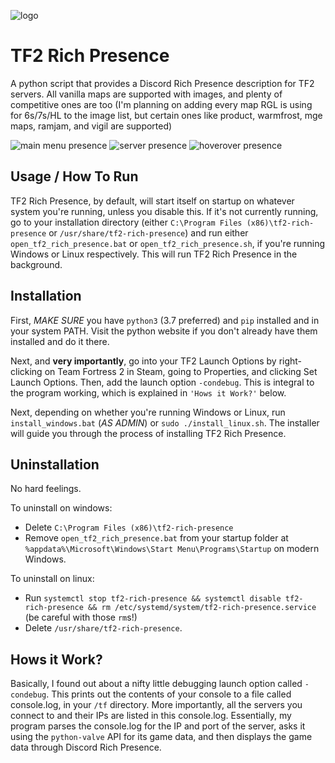 ![logo](https://i.imgur.com/keDuc38.png)

# TF2 Rich Presence

A python script that provides a Discord Rich Presence description for TF2 servers.
All vanilla maps are supported with images, and plenty of competitive ones are too (I'm planning on adding every map
RGL is using for 6s/7s/HL to the image list, but certain ones like product, warmfrost, mge maps, ramjam, and vigil are supported)

![main menu presence](https://i.imgur.com/u11GeXw.png) ![server presence](https://i.imgur.com/3ue7NPE.png) ![hoverover presence](https://i.imgur.com/LFkbgQJ.png)

## Usage / How To Run

TF2 Rich Presence, by default, will start itself on startup on whatever system you're running, unless you disable this.
If it's not currently running, go to your installation directory (either `C:\Program Files (x86)\tf2-rich-presence` or `/usr/share/tf2-rich-presence`)
and run either `open_tf2_rich_presence.bat` or `open_tf2_rich_presence.sh`, if you're running Windows or Linux respectively. This will run TF2 Rich Presence
in the background.

## Installation

First, *MAKE SURE* you have `python3` (3.7 preferred) and `pip` installed and in your system PATH. Visit the python website if you don't
already have them installed and do it there.

Next, and **very importantly**, go into your TF2 Launch Options by right-clicking on Team Fortress 2 in Steam, going to Properties, and clicking Set Launch Options.
Then, add the launch option `-condebug`. This is integral to the program working, which is explained in `'Hows it Work?'` below.

Next, depending on whether you're running Windows or Linux, run `install_windows.bat` (*AS ADMIN*) or `sudo ./install_linux.sh`. The installer will
guide you through the process of installing TF2 Rich Presence.

## Uninstallation

No hard feelings.

To uninstall on windows:

- Delete `C:\Program Files (x86)\tf2-rich-presence`
- Remove `open_tf2_rich_presence.bat` from your startup folder at `%appdata%\Microsoft\Windows\Start Menu\Programs\Startup` on modern Windows.

To uninstall on linux:

- Run `systemctl stop tf2-rich-presence && systemctl disable tf2-rich-presence && rm /etc/systemd/system/tf2-rich-presence.service` (be careful with those `rm`s!)
- Delete `/usr/share/tf2-rich-presence`.

## Hows it Work?

Basically, I found out about a nifty little debugging launch option called `-condebug`. This prints out the contents of your console to a file
called console.log, in your `/tf` directory. More importantly, all the servers you connect to and their IPs are listed in this console.log. Essentially,
my program parses the console.log for the IP and port of the server, asks it using the `python-valve` API for its game data, and then displays the game data
through Discord Rich Presence.
